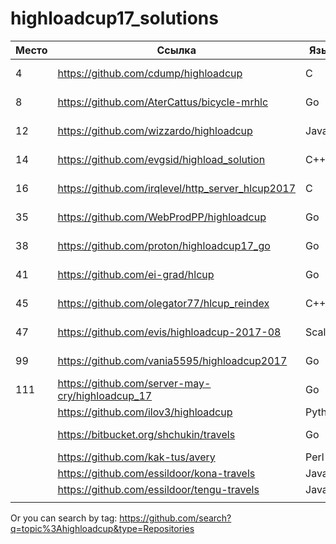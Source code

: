 # highloadcup17_solutions

| Место  | Ссылка | Язык | Штраф | Имя |
| ------------- | ------------- | ------------- | ------------- | ------------- |
| 4 | https://github.com/cdump/highloadcup | С | 143.62501 | Максим Андреев |
| 8 | https://github.com/AterCattus/bicycle-mrhlc | Go | 189.50301 | Алексей Акулович |
| 12 | https://github.com/wizzardo/highloadcup | Java | 196.01050 | Mikhail Bobrutskov |
| 14 | https://github.com/evgsid/highload_solution | C++ | 197.54879 | Евгений Сидоренко |
| 16 | https://github.com/irqlevel/http_server_hlcup2017 | C | 203.19005 | Andrey Smetanin  |
| 35 | https://github.com/WebProdPP/highloadcup | Go | 226.86371 | Александр Майорский |
| 38 | https://github.com/proton/highloadcup17_go | Go | 234.53744 | Peter Savichev |
| 41 | https://github.com/ei-grad/hlcup | Go | 241.77205 | Andrew Grigorev |
| 45 | https://github.com/olegator77/hlcup_reindex | C++ | 244.98897 | Oleg Gerasimov |
| 47 | https://github.com/evis/highloadcup-2017-08 | Scala | 246.35233 | Evgeny Veretennikov |
| 99 | https://github.com/vania5595/highloadcup2017 | Go | 480.88691 | Иван Широкопояс |
| 111 | https://github.com/server-may-cry/highloadcup_17 | Go | 1151.07688 | Сергей Оплетаев |
|  | https://github.com/ilov3/highloadcup | Python |  |  |
|  | https://bitbucket.org/shchukin/travels | Go |  | Alexandr Shchukin |
|  | https://github.com/kak-tus/avery | Perl |  |  |
|  | https://github.com/essildoor/kona-travels | Java |  |  |
|  | https://github.com/essildoor/tengu-travels | Java |  |  |
|  |  |  |  |  |

Or you can search by tag: https://github.com/search?q=topic%3Ahighloadcup&type=Repositories
